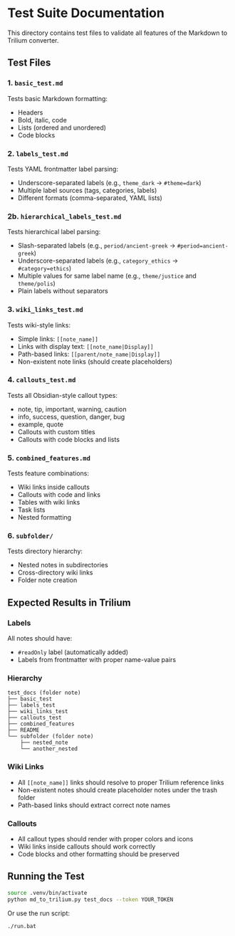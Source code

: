 # Test Suite Documentation

This directory contains test files to validate all features of the Markdown to Trilium converter.

## Test Files

### 1. `basic_test.md`
Tests basic Markdown formatting:
- Headers
- Bold, italic, code
- Lists (ordered and unordered)
- Code blocks

### 2. `labels_test.md`
Tests YAML frontmatter label parsing:
- Underscore-separated labels (e.g., `theme_dark` → `#theme=dark`)
- Multiple label sources (tags, categories, labels)
- Different formats (comma-separated, YAML lists)

### 2b. `hierarchical_labels_test.md`
Tests hierarchical label parsing:
- Slash-separated labels (e.g., `period/ancient-greek` → `#period=ancient-greek`)
- Underscore-separated labels (e.g., `category_ethics` → `#category=ethics`)
- Multiple values for same label name (e.g., `theme/justice` and `theme/polis`)
- Plain labels without separators

### 3. `wiki_links_test.md`
Tests wiki-style links:
- Simple links: `[[note_name]]`
- Links with display text: `[[note_name|Display]]`
- Path-based links: `[[parent/note_name|Display]]`
- Non-existent note links (should create placeholders)

### 4. `callouts_test.md`
Tests all Obsidian-style callout types:
- note, tip, important, warning, caution
- info, success, question, danger, bug
- example, quote
- Callouts with custom titles
- Callouts with code blocks and lists

### 5. `combined_features.md`
Tests feature combinations:
- Wiki links inside callouts
- Callouts with code and links
- Tables with wiki links
- Task lists
- Nested formatting

### 6. `subfolder/`
Tests directory hierarchy:
- Nested notes in subdirectories
- Cross-directory wiki links
- Folder note creation

## Expected Results in Trilium

### Labels
All notes should have:
- `#readOnly` label (automatically added)
- Labels from frontmatter with proper name-value pairs

### Hierarchy
```
test_docs (folder note)
├── basic_test
├── labels_test
├── wiki_links_test
├── callouts_test
├── combined_features
├── README
└── subfolder (folder note)
    ├── nested_note
    └── another_nested
```

### Wiki Links
- All `[[note_name]]` links should resolve to proper Trilium reference links
- Non-existent notes should create placeholder notes under the trash folder
- Path-based links should extract correct note names

### Callouts
- All callout types should render with proper colors and icons
- Wiki links inside callouts should work correctly
- Code blocks and other formatting should be preserved

## Running the Test

```bash
source .venv/bin/activate
python md_to_trilium.py test_docs --token YOUR_TOKEN
```

Or use the run script:
```bash
./run.bat
```
